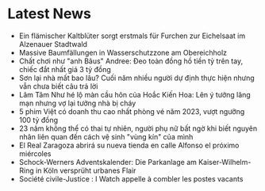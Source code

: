# Latest News
-  Ein flämischer Kaltblüter sorgt erstmals für Furchen zur Eichelsaat im Alzenauer Stadtwald
-  Massive Baumfällungen in Wasserschutzzone am Obereichholz
-  Chất chơi như "anh Bâus" Andree: Đeo toàn đồng hồ tiền tỷ trên tay, chiếc đắt nhất giá 3 tỷ đồng
-  Sơn lại nhà mất bao lâu? Cuối năm nhiều người dự định thực hiện nhưng vẫn chưa biết câu trả lời
-  Lâm Tâm Như hé lộ màn cầu hôn của Hoắc Kiến Hoa: Lên ý tưởng lãng mạn nhưng vợ lại tưởng nhà bị cháy
-  5 phim Việt có doanh thu cao nhất phòng vé năm 2023, vượt ngưỡng 100 tỷ đồng
-  23 năm không thể có thai tự nhiên, người phụ nữ bất ngờ khi biết nguyên nhân liên quan đến cách vệ sinh "vùng kín" của mình
-  El Real Zaragoza abrirá su nueva tienda en calle Alfonso el próximo miércoles
-  Schock-Werners Adventskalender: Die Parkanlage am Kaiser-Wilhelm-Ring in Köln versprüht urbanes Flair
-  Société civile-Justice : I Watch appelle à combler les postes vacants
